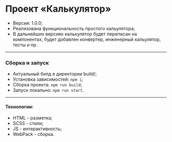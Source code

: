 # Проект «Калькулятор»

* Версия: 1.0.0;
* Реализована функциональность простого кальулятора;
* В дальнейших версиях калькулятор будет переписан на компонентах, будет добавлен конвертер, инженерный кальулятор, тесты и пр.

---

### Сборка и запуск

* Актуальный билд в директории build/;
* Установка зависимостей: ```npm i```;
* Сборка проекта: ```npm run build```;
* Запуск локально: ```npm run start```.

---

#### Технологии:

* HTML - разметка;
* SCSS - стили;
* JS - интерактивность;
* WebPack - сборка.
